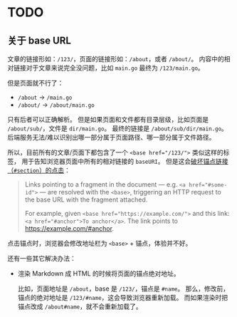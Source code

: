 # TODO

## 关于 base URL

文章的链接形如：`/123/`，页面的链接形如：`/about`，或者 `/about/`。
内容中的相对链接对于文章来说完全没问题，比如 `main.go` 最终为 `/123/main.go`。

但是页面就不行了：

- `/about` → `/main.go`
- `/about/` → `/about/main.go`

只有后者可以正确解析。
但是如果页面和文件都有目录层级，比如页面是 `/about/sub/`，文件是 `dir/main.go`。
最终的链接是 `/about/sub/dir/main.go`。
后端服务无法/难以识别出哪一部分属于页面路径、哪一部分属于文件路径。

所以，目前所有的文章/页面下都包含了一个 `<base href="/123/">` 类似这样的标签，
用于告知浏览器页面中所有的相对链接的 `baseURI`。
但是这会[破坏锚点链接（`#section`）的点击](https://developer.mozilla.org/en-US/docs/Web/HTML/Element/base#in-page_anchors)：

> Links pointing to a fragment in the document — e.g. `<a href="#some-id">` — are resolved with the `<base>`, triggering an HTTP request to the base URL with the fragment attached.
>
> For example, given `<base href="https://example.com/">` and this link: `<a href="#anchor">To anchor</a>`. The link points to <https://example.com/#anchor>.

点击锚点时，浏览器会修改地址栏为 `<base>` + 锚点，体验并不好。

还有一些其它解决办法：

- 渲染 Markdown 成 HTML 的时候将页面的锚点绝对地址。

  比如，页面地址是 `/about`，base 是 `/123/`，锚点是 `#name`。
  那么，修改前，锚点的绝对地址是 `/123/#name`，这会导致浏览器重新加载。
  而如果渲染时把锚点改成 `/about#name`，就不会重新加载了。
